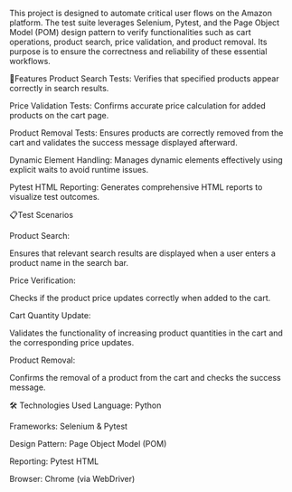 This project is designed to automate critical user flows on the Amazon platform. The test suite leverages Selenium, Pytest, and the Page Object Model (POM) design pattern to verify functionalities such as cart operations, product search, price validation, and product removal. Its purpose is to ensure the correctness and reliability of these essential workflows.

🚀Features
Product Search Tests: Verifies that specified products appear correctly in search results.

Price Validation Tests: Confirms accurate price calculation for added products on the cart page.

Product Removal Tests: Ensures products are correctly removed from the cart and validates the success message displayed afterward.

Dynamic Element Handling: Manages dynamic elements effectively using explicit waits to avoid runtime issues.

Pytest HTML Reporting: Generates comprehensive HTML reports to visualize test outcomes.

📋Test Scenarios

Product Search:

Ensures that relevant search results are displayed when a user enters a product name in the search bar.

Price Verification:

Checks if the product price updates correctly when added to the cart.

Cart Quantity Update:

Validates the functionality of increasing product quantities in the cart and the corresponding price updates.

Product Removal:

Confirms the removal of a product from the cart and checks the success message.

🛠️ Technologies Used
Language: Python

Frameworks: Selenium & Pytest

Design Pattern: Page Object Model (POM)

Reporting: Pytest HTML

Browser: Chrome (via WebDriver)
